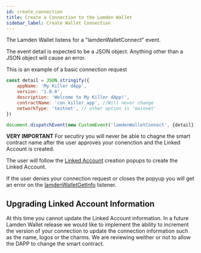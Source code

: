 ```yaml
---
id: create_connection
title: Create a Connection to the Lamden Wallet
sidebar_label: Create Wallet Connection
---
```


The Lamden Wallet listens for a "lamdenWalletConnect" event.

The event detail is expected to be a JSON object.  Anything other than a JSON object will cause an error.

This is an example of a basic connection request
```javascript
const detail = JSON.stringify({
    appName: 'My Killer dApp',
    version: '1.0.0',
    description: 'Welcome to My Killer dApp!',
    contractName: 'con_killer_app', //Will never change
    networkType: 'testnet', // other option is 'mainnet'
})

document.dispatchEvent(new CustomEvent('lamdenWalletConnect', {detail}));
```
**VERY IMPORTANT**
For secutiry you will never be able to chagne the smart contract name after the user approves your conenction and the Linked Account is created.

The user will follow the <u>[Linked Account](/docs/wallet/accounts_linked_overview)</u> creation popups to create the Linked Account. 

If the user denies your connection request or closes the popyup you will get an error on the <u>[lamdenWalletGetInfo](/docs/develop/wallet_api/get_wallet_info)</u> listener.


## Upgrading Linked Account Information
At this time you cannot update the Linked Account information.  In a future Lamden Wallet release we would like to implement the ability to increment the version of your connection to update the connection information such as the name, logos or the charms.  We are reviewing weither or not to allow the DAPP to change the smart contract.

```